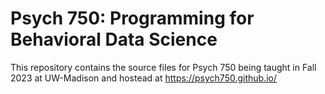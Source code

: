 # Psych 750: Programming for Behavioral Data Science

This repository contains the source files for Psych 750 being taught in Fall 2023 at UW-Madison and hostead at https://psych750.github.io/
